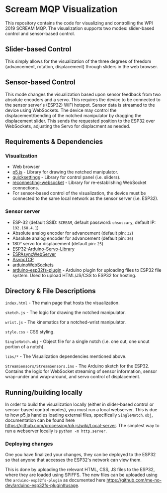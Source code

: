 # Scream MQP Visualization
This repository contains the code for visualizing and controlling the WPI 2019 SCREAM MQP. The visualization supports two modes: slider-based control and sensor-based control.
## Slider-based Control
This simply allows for the visualization of the three degrees of freedom (advancement, rotation, displacement) through sliders in the web browser.
## Sensor-based Control
This mode changes the visualization based upon sensor feedback from two absolute encoders and a servo.
This requires the device to be connected to the sensor server's (ESP32) WiFi hotspot. Sensor data is streamed to the device using WebSockets.
The device may control the displacement/bending of the notched manipulator by dragging the displacement slider.
This sends the requested position to the ESP32 over WebSockets, adjusting the Servo for displacment as needed.

## Requirements & Dependencies
### Visualization
* Web browser
* [p5.js](https://p5js.org/) - Library for drawing the notched manipulator.
* [quicksettings](https://github.com/bit101/quicksettings) - Library for control panel (i.e. sliders).
* [reconnecting-websocket](https://github.com/joewalnes/reconnecting-websocket) - Library for re-establishing WebSocket connections.
* For sensor-based control of the visualization, the device must be connected to the same local network as the sensor server (i.e. ESP32).
### Sensor server
* ESP-32 (default SSID: `SCREAM`, default password: `ohsoscary`, default IP: `192.168.4.1`)
* Absolute analog encoder for advancement (default pin: `32`)
* Absolute analog encoder for advancement (default pin: `36`)
* 180&deg; servo for displacement (default pin: `25`)
* [ESP32-Arduino-Servo-Library](https://github.com/RoboticsBrno/ESP32-Arduino-Servo-Library)
* [ESPAsyncWebServer](https://github.com/me-no-dev/ESPAsyncWebServer)
* [AsyncTCP](https://github.com/me-no-dev/AsyncTCP)
* [arduinoWebSockets](https://github.com/Links2004/arduinoWebSockets)
* [arduino-esp32fs-plugin](https://github.com/me-no-dev/arduino-esp32fs-plugin) - Arduino plugin for uploading files to ESP32 file system. Used to upload HTML/JS/CSS to ESP32 for hosting.

## Directory & File Descriptions
`index.html` - The main page that hosts the visualization.

`sketch.js` - The logic for drawing the notched manipulator.

`wrist.js` - The kinematics for a notched-wrist manipulator.

`style.css` - CSS styling.

`SingleNotch.obj` - Object file for a single notch (i.e. one cut, one uncut portion of a notch).

`libs/*` - The Visualization dependencies mentioned above.

`StreamSensors/StreamSensors.ino` - The Arduino sketch for the ESP32. Contains the logic for WebSocket streaming of sensor information, sensor wrap-under and wrap-around, and servo control of displacement.

## Running/building locally
In order to build the visualization locally (either in slider-based control or sensor-based control modes), you must run a local webserver.
This is due to how p5.js handles loading external files, specifically `SingleNotch.obj`, documentation can be found here https://github.com/processing/p5.js/wiki/Local-server.
The simplest way to run a webserver locally is `python -m http.server`.
### Deploying changes
One you have finalized your changes, they can be deployed to the ESP32 so that anyone that accesses the ESP32's network can view them.

This is done by uploading the relevant HTML, CSS, JS files to the ESP32, where they are loaded using SPIFFS.
The new files can be uploaded using the `arduino-esp32fs-plugin` as documented here https://github.com/me-no-dev/arduino-esp32fs-plugin#usage.
